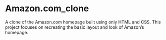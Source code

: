 # Amazon.com_clone
A clone of the Amazon.com homepage built using only HTML and CSS. This project focuses on recreating the basic layout and look of Amazon’s homepage. 
